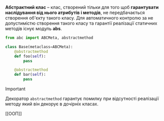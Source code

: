 **Абстрактний клас** – клас, створений тільки для того щоб **гарантувати наслідування від нього атрибутів і методів**, не передбачається створення об'єкту такого класу. Для автоматичного контролю за не допустимістю створення такого класу та гарантії реалізації статичних методів існує модуль **abs**.
```python
from abc import ABCMeta, abstractmethod

class Base(metaclass=ABCMeta):
	@abstractmethod
	def foo(self):
		pass

	@abstractmethod
	def bar(self):
		pass

```

> [!important]
> Декоратор `abstractmethod` гарантує помилку при відсутності реалізації методу який він декорує в дочірніх класах.

[[ООП]]